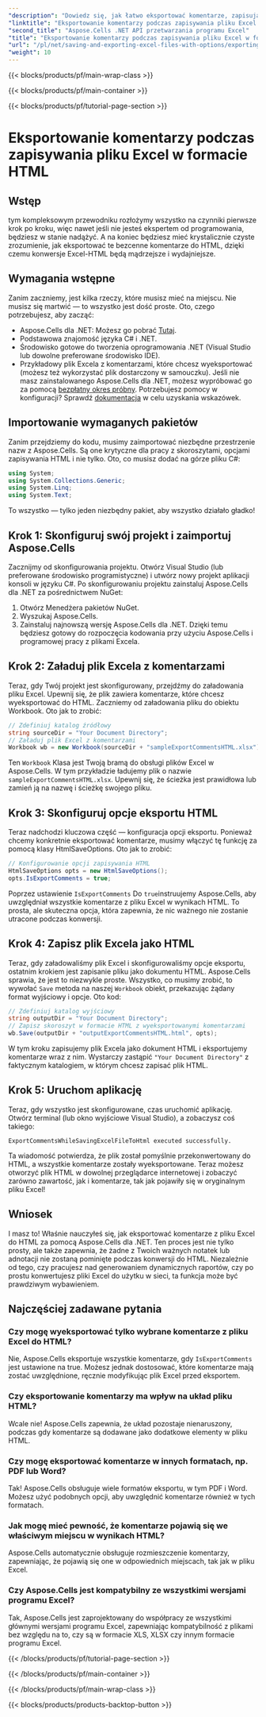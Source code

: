 ```yaml
---
"description": "Dowiedz się, jak łatwo eksportować komentarze, zapisując pliki Excela do HTML za pomocą Aspose.Cells dla .NET. Postępuj zgodnie z tym przewodnikiem krok po kroku, aby zachować adnotacje."
"linktitle": "Eksportowanie komentarzy podczas zapisywania pliku Excel w formacie HTML"
"second_title": "Aspose.Cells .NET API przetwarzania programu Excel"
"title": "Eksportowanie komentarzy podczas zapisywania pliku Excel w formacie HTML"
"url": "/pl/net/saving-and-exporting-excel-files-with-options/exporting-comments/"
"weight": 10
---
```


{{< blocks/products/pf/main-wrap-class >}}

{{< blocks/products/pf/main-container >}}

{{< blocks/products/pf/tutorial-page-section >}}

# Eksportowanie komentarzy podczas zapisywania pliku Excel w formacie HTML

## Wstęp
tym kompleksowym przewodniku rozłożymy wszystko na czynniki pierwsze krok po kroku, więc nawet jeśli nie jesteś ekspertem od programowania, będziesz w stanie nadążyć. A na koniec będziesz mieć krystalicznie czyste zrozumienie, jak eksportować te bezcenne komentarze do HTML, dzięki czemu konwersje Excel-HTML będą mądrzejsze i wydajniejsze.
## Wymagania wstępne
Zanim zaczniemy, jest kilka rzeczy, które musisz mieć na miejscu. Nie musisz się martwić — to wszystko jest dość proste. Oto, czego potrzebujesz, aby zacząć:
- Aspose.Cells dla .NET: Możesz go pobrać [Tutaj](https://releases.aspose.com/cells/net/).
- Podstawowa znajomość języka C# i .NET.
- Środowisko gotowe do tworzenia oprogramowania .NET (Visual Studio lub dowolne preferowane środowisko IDE).
- Przykładowy plik Excela z komentarzami, które chcesz wyeksportować (możesz też wykorzystać plik dostarczony w samouczku).
Jeśli nie masz zainstalowanego Aspose.Cells dla .NET, możesz wypróbować go za pomocą [bezpłatny okres próbny](https://releases.aspose.com/). Potrzebujesz pomocy w konfiguracji? Sprawdź [dokumentacja](https://reference.aspose.com/cells/net/) w celu uzyskania wskazówek.
## Importowanie wymaganych pakietów
Zanim przejdziemy do kodu, musimy zaimportować niezbędne przestrzenie nazw z Aspose.Cells. Są one krytyczne dla pracy z skoroszytami, opcjami zapisywania HTML i nie tylko. Oto, co musisz dodać na górze pliku C#:
```csharp
using System;
using System.Collections.Generic;
using System.Linq;
using System.Text;
```
To wszystko — tylko jeden niezbędny pakiet, aby wszystko działało gładko!
## Krok 1: Skonfiguruj swój projekt i zaimportuj Aspose.Cells
Zacznijmy od skonfigurowania projektu. Otwórz Visual Studio (lub preferowane środowisko programistyczne) i utwórz nowy projekt aplikacji konsoli w języku C#. Po skonfigurowaniu projektu zainstaluj Aspose.Cells dla .NET za pośrednictwem NuGet:
1. Otwórz Menedżera pakietów NuGet.
2. Wyszukaj Aspose.Cells.
3. Zainstaluj najnowszą wersję Aspose.Cells dla .NET.
Dzięki temu będziesz gotowy do rozpoczęcia kodowania przy użyciu Aspose.Cells i programowej pracy z plikami Excela.
## Krok 2: Załaduj plik Excela z komentarzami
Teraz, gdy Twój projekt jest skonfigurowany, przejdźmy do załadowania pliku Excel. Upewnij się, że plik zawiera komentarze, które chcesz wyeksportować do HTML. Zaczniemy od załadowania pliku do obiektu Workbook.
Oto jak to zrobić:
```csharp
// Zdefiniuj katalog źródłowy
string sourceDir = "Your Document Directory";
// Załaduj plik Excel z komentarzami
Workbook wb = new Workbook(sourceDir + "sampleExportCommentsHTML.xlsx");
```
Ten `Workbook` Klasa jest Twoją bramą do obsługi plików Excel w Aspose.Cells. W tym przykładzie ładujemy plik o nazwie `sampleExportCommentsHTML.xlsx`. Upewnij się, że ścieżka jest prawidłowa lub zamień ją na nazwę i ścieżkę swojego pliku.
## Krok 3: Skonfiguruj opcje eksportu HTML
Teraz nadchodzi kluczowa część — konfiguracja opcji eksportu. Ponieważ chcemy konkretnie eksportować komentarze, musimy włączyć tę funkcję za pomocą klasy HtmlSaveOptions.
Oto jak to zrobić:
```csharp
// Konfigurowanie opcji zapisywania HTML
HtmlSaveOptions opts = new HtmlSaveOptions();
opts.IsExportComments = true;
```
Poprzez ustawienie `IsExportComments` Do `true`instruujemy Aspose.Cells, aby uwzględniał wszystkie komentarze z pliku Excel w wynikach HTML. To prosta, ale skuteczna opcja, która zapewnia, że nic ważnego nie zostanie utracone podczas konwersji.
## Krok 4: Zapisz plik Excela jako HTML
Teraz, gdy załadowaliśmy plik Excel i skonfigurowaliśmy opcje eksportu, ostatnim krokiem jest zapisanie pliku jako dokumentu HTML. Aspose.Cells sprawia, że jest to niezwykle proste. Wszystko, co musimy zrobić, to wywołać `Save` metoda na naszej `Workbook` obiekt, przekazując żądany format wyjściowy i opcje.
Oto kod:
```csharp
// Zdefiniuj katalog wyjściowy
string outputDir = "Your Document Directory";
// Zapisz skoroszyt w formacie HTML z wyeksportowanymi komentarzami
wb.Save(outputDir + "outputExportCommentsHTML.html", opts);
```
W tym kroku zapisujemy plik Excela jako dokument HTML i eksportujemy komentarze wraz z nim. Wystarczy zastąpić `"Your Document Directory"` z faktycznym katalogiem, w którym chcesz zapisać plik HTML.
## Krok 5: Uruchom aplikację
Teraz, gdy wszystko jest skonfigurowane, czas uruchomić aplikację. Otwórz terminal (lub okno wyjściowe Visual Studio), a zobaczysz coś takiego:
```plaintext
ExportCommentsWhileSavingExcelFileToHtml executed successfully.
```
Ta wiadomość potwierdza, że plik został pomyślnie przekonwertowany do HTML, a wszystkie komentarze zostały wyeksportowane. Teraz możesz otworzyć plik HTML w dowolnej przeglądarce internetowej i zobaczyć zarówno zawartość, jak i komentarze, tak jak pojawiły się w oryginalnym pliku Excel!
## Wniosek
I masz to! Właśnie nauczyłeś się, jak eksportować komentarze z pliku Excel do HTML za pomocą Aspose.Cells dla .NET. Ten proces jest nie tylko prosty, ale także zapewnia, że żadne z Twoich ważnych notatek lub adnotacji nie zostaną pominięte podczas konwersji do HTML. Niezależnie od tego, czy pracujesz nad generowaniem dynamicznych raportów, czy po prostu konwertujesz pliki Excel do użytku w sieci, ta funkcja może być prawdziwym wybawieniem.
## Najczęściej zadawane pytania
### Czy mogę wyeksportować tylko wybrane komentarze z pliku Excel do HTML?  
Nie, Aspose.Cells eksportuje wszystkie komentarze, gdy `IsExportComments` jest ustawione na true. Możesz jednak dostosować, które komentarze mają zostać uwzględnione, ręcznie modyfikując plik Excel przed eksportem.
### Czy eksportowanie komentarzy ma wpływ na układ pliku HTML?  
Wcale nie! Aspose.Cells zapewnia, że układ pozostaje nienaruszony, podczas gdy komentarze są dodawane jako dodatkowe elementy w pliku HTML.
### Czy mogę eksportować komentarze w innych formatach, np. PDF lub Word?  
Tak! Aspose.Cells obsługuje wiele formatów eksportu, w tym PDF i Word. Możesz użyć podobnych opcji, aby uwzględnić komentarze również w tych formatach.
### Jak mogę mieć pewność, że komentarze pojawią się we właściwym miejscu w wynikach HTML?  
Aspose.Cells automatycznie obsługuje rozmieszczenie komentarzy, zapewniając, że pojawią się one w odpowiednich miejscach, tak jak w pliku Excel.
### Czy Aspose.Cells jest kompatybilny ze wszystkimi wersjami programu Excel?  
Tak, Aspose.Cells jest zaprojektowany do współpracy ze wszystkimi głównymi wersjami programu Excel, zapewniając kompatybilność z plikami bez względu na to, czy są w formacie XLS, XLSX czy innym formacie programu Excel.

{{< /blocks/products/pf/tutorial-page-section >}}

{{< /blocks/products/pf/main-container >}}

{{< /blocks/products/pf/main-wrap-class >}}

{{< blocks/products/products-backtop-button >}}